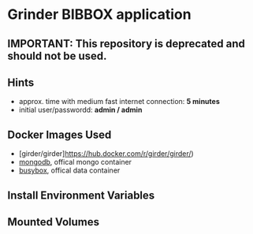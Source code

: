 # Grinder BIBBOX application
## IMPORTANT: This repository is deprecated and should not be used.
## Hints
* approx. time with medium fast internet connection: **5 minutes**
* initial user/passwordd: **admin / admin**


## Docker Images Used
 * [girder/girder]https://hub.docker.com/r/girder/girder/)
 * [mongodb](https://hub.docker.com/_/mongo//), offical mongo container
 * [busybox](https://hub.docker.com/_/busybox/), offical data container
 
## Install Environment Variables

## Mounted Volumes


